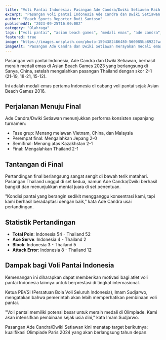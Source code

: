 ```yaml
---
title: "Voli Pantai Indonesia: Pasangan Ade Candra/Dwiki Setiawan Raih Emas di Asian Beach Games"
excerpt: "Pasangan voli pantai Indonesia Ade Candra dan Dwiki Setiawan berhasil meraih medali emas di Asian Beach Games 2023 China."
author: "Beach Sports Reporter Budi Santoso"
publishedAt: "2023-09-25T16:00:00Z"
category: "Olahraga"
tags: ["voli pantai", "asian beach games", "medali emas", "ade candra", "dwiki setiawan"]
featured: true
image: "https://images.unsplash.com/photo-1594382486480-560085ba8922?w=1200&h=675&fit=crop"
imageAlt: "Pasangan Ade Candra dan Dwiki Setiawan merayakan medali emas"
---
```


Pasangan voli pantai Indonesia, Ade Candra dan Dwiki Setiawan, berhasil meraih medali emas di Asian Beach Games 2023 yang berlangsung di Sanya, China, setelah mengalahkan pasangan Thailand dengan skor 2-1 (21-19, 18-21, 15-12).

Ini adalah medali emas pertama Indonesia di cabang voli pantai sejak Asian Beach Games 2016.

## Perjalanan Menuju Final

Ade Candra/Dwiki Setiawan menunjukkan performa konsisten sepanjang turnamen:
- Fase grup: Menang melawan Vietnam, China, dan Malaysia
- Perempat final: Mengalahkan Jepang 2-0
- Semifinal: Menang atas Kazakhstan 2-1
- Final: Mengalahkan Thailand 2-1

## Tantangan di Final

Pertandingan final berlangsung sangat sengit di bawah terik matahari. Pasangan Thailand unggul di set kedua, namun Ade Candra/Dwiki berhasil bangkit dan menunjukkan mental juara di set penentuan.

"Kondisi pantai yang berangin sedikit mengganggu konsentrasi kami, tapi kami berhasil beradaptasi dengan baik," kata Ade Candra usai pertandingan.

## Statistik Pertandingan

- **Total Poin**: Indonesia 54 - Thailand 52
- **Ace Serve**: Indonesia 4 - Thailand 2
- **Block**: Indonesia 3 - Thailand 5
- **Attack Error**: Indonesia 8 - Thailand 12

## Dampak bagi Voli Pantai Indonesia

Kemenangan ini diharapkan dapat memberikan motivasi bagi atlet voli pantai Indonesia lainnya untuk berprestasi di tingkat internasional.

Ketua PBVSI (Persatuan Bola Voli Seluruh Indonesia), Imam Sudjarwo, mengatakan bahwa pemerintah akan lebih memperhatikan pembinaan voli pantai.

"Voli pantai memiliki potensi besar untuk meraih medali di Olimpiade. Kami akan intensifkan pembinaan sejak usia dini," kata Imam Sudjarwo.

Pasangan Ade Candra/Dwiki Setiawan kini menatap target berikutnya: kualifikasi Olimpiade Paris 2024 yang akan berlangsung tahun depan.
